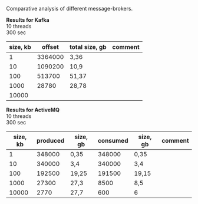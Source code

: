 Comparative analysis of different message-brokers.

**Results for Kafka**  
10 threads  
300 sec  

| size, kb | offset |total size, gb | comment |
|----------|---------|---|---|
| 1        | 3364000 | 3,36 |  |
| 10       | 1090200 | 10,9 |  |
| 100      | 513700  | 51,37 |  | 
| 1000     | 28780   | 28,78 |  |
| 10000    |         |   | |

**Results for ActiveMQ**  
10 threads  
300 sec

| size, kb | produced | size, gb | consumed | size, gb | comment |
|----------|---------|--------|---|--------|---|
| 1        | 348000 | 0,35 | 348000 | 0,35 |  | 
| 10       | 340000 | 3,4 | 340000 | 3,4 |  |
| 100      | 192500 | 19,25 | 191500 | 19,15 |  |
| 1000     | 27300 | 27,3 | 8500  | 8,5 |  |
| 10000    | 2770 | 27,7 |  600   | 6  | |
